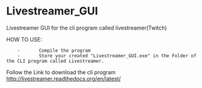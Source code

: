 Livestreamer_GUI
================

Livestreamer GUI for the cli program called livestreamer(Twitch)


HOW TO USE:

        -       Compile the program
        -       Store your created "Livestreamer_GUI.exe" in the Folder of the CLI program called Livestreamer.
        


Follow the Link to download the cli program
http://livestreamer.readthedocs.org/en/latest/


